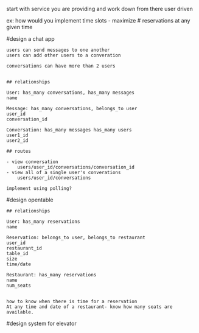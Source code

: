 start with service you are providing and work down from there
user driven

ex: how would you implement time slots - maximize # reservations at any given time


#design a chat app

	users can send messages to one another
	users can add other users to a converation

	conversations can have more than 2 users


	## relationships

	User: has_many conversations, has_many messages
	name

	Message: has_many conversations, belongs_to user
	user_id
	conversation_id

	Conversation: has_many messages has_many users
	user1_id
	user2_id

	## routes

	- view conversation
		users/user_id/conversations/conversation_id
	- view all of a single user's converations
		users/user_id/conversations

	implement using polling?

#design opentable

	## relationships

	User: has_many reservations
	name

	Reservation: belongs_to user, belongs_to restaurant
	user_id
	restaurant_id
	table_id
	size
	time/date

	Restaurant: has_many reservations
	name
	num_seats


	how to know when there is time for a reservation
	At any time and date of a restaurant- know how many seats are available.

#design system for elevator
